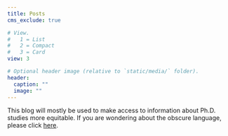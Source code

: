 ```yaml
---
title: Posts
cms_exclude: true

# View.
#   1 = List
#   2 = Compact
#   3 = Card
view: 3

# Optional header image (relative to `static/media/` folder).
header:
  caption: ""
  image: ""
---
```

This blog will mostly be used to make access to information about Ph.D. studies more equitable. If you are wondering about the obscure language, please click [here](https://filipobradovic.com/post/why-the-strange-language/).
